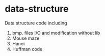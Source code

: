 # data-structure
Data structure code including 
  1. bmp. files I/O and modification without lib
  2. Mouse maze
  3. Hanoi
  4. Huffman code
